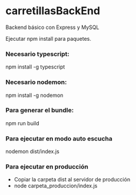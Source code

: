 # carretillasBackEnd
Backend básico con Express y MySQL

Ejecutar npm install para paquetes.

### Necesario typescript:

npm install -g typescript

### Necesario nodemon:

npm install -g nodemon


### Para generar el bundle:

npm run build


### Para ejecutar en modo auto escucha

nodemon dist/index.js


### Para ejecutar en producción

* Copiar la carpeta dist al servidor de producción
* node carpeta_produccion/index.js



